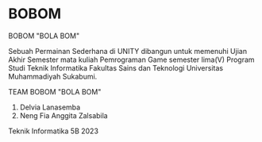 # BOBOM



BOBOM "BOLA BOM"

Sebuah Permainan Sederhana di UNITY dibangun untuk memenuhi Ujian Akhir Semester mata kuliah Pemrograman Game semester lima(V) Program Studi Teknik Informatika Fakultas Sains dan Teknologi Universitas Muhammadiyah Sukabumi.

TEAM BOBOM "BOLA BOM"
1. Delvia Lanasemba
2. Neng Fia Anggita Zalsabila


Teknik Informatika 5B
2023
